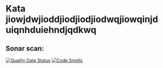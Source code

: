 # Kata jiowjdwjioddjiodjiodjiodwqjiowqinjduiqnhduiehndjqdkwq


## Sonar scan:
[![Quality Gate Status](https://sonarcloud.io/api/project_badges/measure?project=mcoen93ns_jiowjdwjioddjiodjiodjiodwqjiowqinjduiqnhduiehndjqdkwq&metric=alert_status)](https://sonarcloud.io/summary/new_code?id=mcoen93ns_jiowjdwjioddjiodjiodjiodwqjiowqinjduiqnhduiehndjqdkwq)
[![Code Smells](https://sonarcloud.io/api/project_badges/measure?project=mcoen93ns_jiowjdwjioddjiodjiodjiodwqjiowqinjduiqnhduiehndjqdkwq&metric=code_smells)](https://sonarcloud.io/summary/new_code?id=mcoen93ns_jiowjdwjioddjiodjiodjiodwqjiowqinjduiqnhduiehndjqdkwq)
